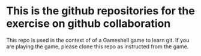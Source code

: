 # This is the github repositories for the exercise on github collaboration 
This repo is used in the context of of a Gameshell game to learn git. 
If you are playing the game, please clone this repo as instructed from the game.

